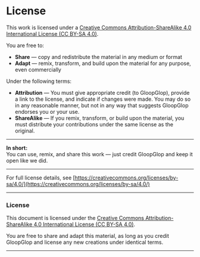 # License

This work is licensed under a [Creative Commons Attribution-ShareAlike 4.0 International License (CC BY-SA 4.0)](https://creativecommons.org/licenses/by-sa/4.0/).

You are free to:

- **Share** — copy and redistribute the material in any medium or format
- **Adapt** — remix, transform, and build upon the material for any purpose, even commercially

Under the following terms:

- **Attribution** — You must give appropriate credit (to GloopGlop), provide a link to the license, and indicate if changes were made. You may do so in any reasonable manner, but not in any way that suggests GloopGlop endorses you or your use.
- **ShareAlike** — If you remix, transform, or build upon the material, you must distribute your contributions under the same license as the original.

---

**In short:**  
You can use, remix, and share this work — just credit GloopGlop and keep it open like we did.

---

For full license details, see [https://creativecommons.org/licenses/by-sa/4.0/](https://creativecommons.org/licenses/by-sa/4.0/)

---

### License

This document is licensed under the [Creative Commons Attribution-ShareAlike 4.0 International License (CC BY-SA 4.0)](https://creativecommons.org/licenses/by-sa/4.0/).

You are free to share and adapt this material, as long as you credit GloopGlop and license any new creations under identical terms.

---
